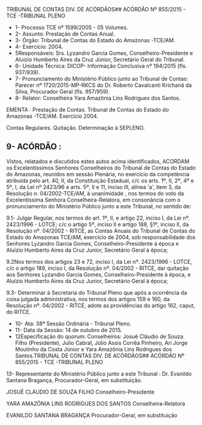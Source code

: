 TRIBUNAL DE CONTAS DIV. DE ACÓRDÃOS## ACÓRDÃO Nº 855/2015 - TCE -TRIBUNAL PLENO

- 1- Processo TCE nº 1599/2005 - 05 Volumes.
- 2- Assunto: Prestação de Contas Anual.
- 3- Órgão: Tribunal de Contas do Estado do Amazonas -TCE/AM.
- 4- Exercício: 2004.
- 5Responsáveis: Srs. Lyzandro  Garcia  Gomes,  Conselheiro-Presidente  e Aluizio Humberto Aires da Cruz Júnior, Secretário Geral do Tribunal.
- 6- Unidade Técnica: DICOP- Informação Conclusiva nº 194/2015 (fls. 937/939).
- 7-  Pronunciamento  do Ministério Público  junto  ao Tribunal  de Contas: Parecer  nº 1720/2015-MP-RKCS do Dr. Roberto Cavalcanti Krichanã da Silva, Procurador Geral (fls. 957/959).
- 8- Relator: Conselheira Yara Amazônia Lins Rodrigues dos Santos.

EMENTA : Prestação de Contas. Tribunal de Contas do Estado do Amazonas -TCE/AM. Exercício 2004.

Contas Regulares. Quitação. Determinação à SEPLENO.

## 9- ACÓRDÃO :

Vistos, relatados e discutidos estes autos acima identificados, ACORDAM os Excelentíssimos Senhores Conselheiros do Tribunal de Contas do Estado do Amazonas, reunidos em sessão Plenária, no exercício da competência atribuída pelo  art.  40,  II, da Constituição Estadual, c/c os arts. 1º, II, 2º, 4º e 5º, I, da Lei nº 2423/96 e arts. 5º, II e 11, inciso  III,  alínea  'a',  item  3,  da  Resolução  n.  04/2002-TCE/AM, à  unanimidade ,  nos termos do voto da Excelentíssima Senhora Conselheira-Relatora, em consonância com o pronunciamento do Ministério Público junto a este Tribunal, no sentido de:

9.1- Julgar Regular, nos termos do art. 1º, II, e artigo 22, inciso I, da Lei nº. 2423/1996 - LOTCE; c/c o artigo 5º, inciso II e artigo 188, §1º, inciso II, da Resolução nº. 04/2002 - RITCE, as Contas Anuais do Tribunal de Contas do Estado do Amazonas TCE/AM, exercício de 2004, sob responsabilidade dos Senhores Lyzandro Garcia Gomes, Conselheiro-Presidente  à  época  e  Aluízio  Humberto  Aires  da  Cruz  Junior,  Secretário Geral à época;

9.2Nos termos dos artigos 23 e 72, inciso I, da Lei nº. 2423/1996 - LOTCE, c/c o artigo 189, inciso I, da Resolução nº. 04/2002 - RITCE, dar quitação aos Senhores Lyzandro Garcia  Gomes, Conselheiro-Presidente à época, e  Aluízio Humberto  Aires da Cruz Junior, Secretário Geral à época;

9.3-  Determinar à  Secretaria  do  Tribunal  Pleno  que  após  a  ocorrência  da coisa julgada administrativa, nos termos dos artigos 159 e 160, da Resolução nº. 04/2002 - RITCE, adote as providências do artigo 162, caput, do RITCE.

- 10- Ata: 38ª Sessão Ordinária - Tribunal Pleno.
- 11- Data da Sessão: 14 de outubro de 2015.
- 12Especificação do quorum: Conselheiros: Josué Cláudio de Souza Filho (Presidente), Julio Cabral, Júlio Assis Corrêa Pinheiro, Ari Jorge Moutinho da Costa Júnior e Yara Amazônia Lins Rodrigues dos Santos.TRIBUNAL DE CONTAS DIV. DE ACÓRDÃOS## ACÓRDÃO Nº 855/2015 - TCE -TRIBUNAL PLENO

13- Representante do Ministério Público junto a este Tribunal : Dr. Evanildo Santana Bragança, Procurador-Geral, em substituição.

JOSUÉ CLÁUDIO DE SOUZA FILHO Conselheiro-Presidente

YARA AMAZÔNIA LINS RODRIGUES DOS SANTOS Conselheira-Relatora

EVANILDO SANTANA BRAGANÇA Procurador-Geral, em substituição